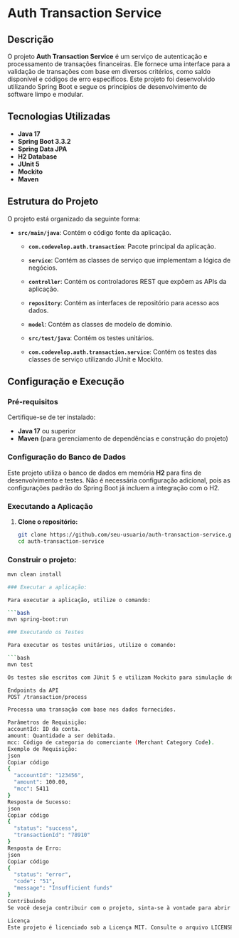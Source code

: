 # Auth Transaction Service

## Descrição

O projeto **Auth Transaction Service** é um serviço de autenticação e processamento de transações financeiras. Ele
fornece uma interface para a validação de transações com base em diversos critérios, como saldo disponível e códigos de
erro específicos. Este projeto foi desenvolvido utilizando Spring Boot e segue os princípios de desenvolvimento de
software limpo e modular.

## Tecnologias Utilizadas

- **Java 17**
- **Spring Boot 3.3.2**
- **Spring Data JPA**
- **H2 Database**
- **JUnit 5**
- **Mockito**
- **Maven**

## Estrutura do Projeto

O projeto está organizado da seguinte forma:

- **`src/main/java`**: Contém o código fonte da aplicação.
    - **`com.codevelop.auth.transaction`**: Pacote principal da aplicação.
    - **`service`**: Contém as classes de serviço que implementam a lógica de negócios.
    - **`controller`**: Contém os controladores REST que expõem as APIs da aplicação.
    - **`repository`**: Contém as interfaces de repositório para acesso aos dados.
    - **`model`**: Contém as classes de modelo de domínio.

    - **`src/test/java`**: Contém os testes unitários.
    - **`com.codevelop.auth.transaction.service`**: Contém os testes das classes de serviço utilizando JUnit e Mockito.

## Configuração e Execução

### Pré-requisitos

Certifique-se de ter instalado:

- **Java 17** ou superior
- **Maven** (para gerenciamento de dependências e construção do projeto)

### Configuração do Banco de Dados

Este projeto utiliza o banco de dados em memória **H2** para fins de desenvolvimento e testes. Não é necessária
configuração adicional, pois as configurações padrão do Spring Boot já incluem a integração com o H2.

### Executando a Aplicação

1. **Clone o repositório:**

   ```bash
   git clone https://github.com/seu-usuario/auth-transaction-service.git
   cd auth-transaction-service

### Construir o projeto:

```bash
mvn clean install

### Executar a aplicação:

Para executar a aplicação, utilize o comando:

```bash
mvn spring-boot:run

### Executando os Testes

Para executar os testes unitários, utilize o comando:

```bash
mvn test

Os testes são escritos com JUnit 5 e utilizam Mockito para simulação de dependências.

Endpoints da API
POST /transaction/process

Processa uma transação com base nos dados fornecidos.

Parâmetros de Requisição:
accountId: ID da conta.
amount: Quantidade a ser debitada.
mcc: Código de categoria do comerciante (Merchant Category Code).
Exemplo de Requisição:
json
Copiar código
{
  "accountId": "123456",
  "amount": 100.00,
  "mcc": 5411
}
Resposta de Sucesso:
json
Copiar código
{
  "status": "success",
  "transactionId": "78910"
}
Resposta de Erro:
json
Copiar código
{
  "status": "error",
  "code": "51",
  "message": "Insufficient funds"
}
Contribuindo
Se você deseja contribuir com o projeto, sinta-se à vontade para abrir uma issue ou enviar um pull request. Antes de contribuir, por favor, leia o guia de contribuições.

Licença
Este projeto é licenciado sob a Licença MIT. Consulte o arquivo LICENSE para mais detalhes.

